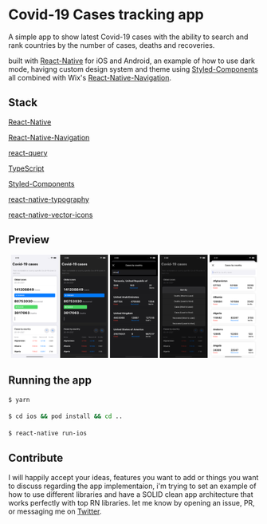 # Covid-19 Cases tracking app

A simple app to show latest Covid-19 cases with the ability to search and rank countries by the number of cases, deaths and recoveries.

built with [React-Native](https://github.com/facebook/react-native) for iOS and Android, an example of how to use dark mode, havigng custom design system and theme using [Styled-Components](https://www.styled-components.com/) all combined with Wix's [React-Native-Navigation](https://github.com/wix/react-native-navigation/).

## Stack

[React-Native](https://github.com/facebook/react-native)

[React-Native-Navigation](https://github.com/wix/react-native-navigation/)

[react-query](https://react-query.tanstack.com)

[TypeScript](https://www.typescriptlang.org/)

[Styled-Components](https://www.styled-components.com/)

[react-native-typography](https://github.com/hectahertz/react-native-typography)

[react-native-vector-icons](https://github.com/oblador/react-native-vector-icons/issues)


## Preview

<p align="center">
  <img width="19%" src="src/assets/screenshots/1.png" />
  <img width="19%" src="src/assets/screenshots/2.png" />
  <img width="19%" src="src/assets/screenshots/3.png" />
  <img width="19%" src="src/assets/screenshots/4.png" />
  <img width="19%" src="src/assets/screenshots/5.png" />
</p>

## Running the app

```bash
$ yarn

$ cd ios && pod install && cd ..

$ react-native run-ios
```

## Contribute

I will happily accept your ideas, features you want to add or things you want to discuss regarding the app implementaion, i'm trying to set an example of how to use different libraries and have a SOLID clean app architecture that works perfectly with top RN libraries.
let me know by opening an issue, PR, or messaging me on [Twitter](https://twitter.com/hussein_dev).
